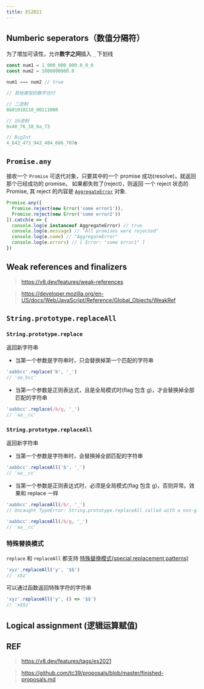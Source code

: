 ```yaml
---
title: ES2021
---
```


## Numberic seperators（数值分隔符）

为了增加可读性，允许**数字之间**插入 `_` 下划线

```js
const num1 = 1_000_000_000.0_0_0
const num2 = 1000000000.0

num1 === num2 // true

// 其他类型的数字也行

// 二进制
0b01010110_00111000

// 16进制
0x40_76_38_6a_73

// BigInt
4_642_473_943_484_686_707n
```

## `Promise.any`

接收一个 `Promise` 可迭代对象，只要其中的一个 promise 成功(resolve)，就返回那个已经成功的 promise。
如果都失败了(reject)，则返回 一个 reject 状态的 Promise, 其 reject 的内容是 [`AggregateError`](https://developer.mozilla.org/en-US/docs/Web/JavaScript/Reference/Global_Objects/AggregateError) 对象.

```js
Promise.any([
  Promise.reject(new Error('some error1')),
  Promise.reject(new Error('some error2'))
]).catch(e => {
  console.log(e instanceof AggregateError) // true
  console.log(e.message) // "All promises were rejected"
  console.log(e.name) // "AggregateError"
  console.log(e.errors) // [ Error: "some error1" ]
})
```

## Weak references and finalizers

> https://v8.dev/features/weak-references

> https://developer.mozilla.org/en-US/docs/Web/JavaScript/Reference/Global_Objects/WeakRef

## `String.prototype.replaceAll`

### `String.prototype.replace`

返回新字符串

- 当第一个参数是字符串时，只会替换掉第一个匹配的字符串

```js
'aabbcc'.replace('b', '_')
// 'aa_bcc'
```

- 当第一个参数是正则表达式，且是全局模式时(flag 包含 g)，才会替换掉全部匹配的字符串

```js
'aabbcc'.replace(/b/g, '_')
// 'aa__cc'
```

### `String.prototype.replaceAll`

返回新字符串

- 当第一个参数是字符串时，会替换掉全部匹配的字符串

```js
'aabbcc'.replaceAll('b', '_')
// 'aa__cc'
```

- 当第一个参数是正则表达式时，必须是全局模式(flag 包含 g)，否则异常。效果和 replace 一样

```js
'aabbcc'.replaceAll(/b/, '_')
// Uncaught TypeError: String.prototype.replaceAll called with a non-global RegExp argument

'aabbcc'.replaceAll(/b/g, '_')
// 'aa__cc'
```

### 特殊替换模式

`replace` 和 `replaceAll` 都支持 [特殊替换模式(special replacement patterns)](https://developer.mozilla.org/en-US/docs/Web/JavaScript/Reference/Global_Objects/String/replace#specifying_a_string_as_a_parameter)

```js
'xyz'.replaceAll('y', '$$')
// 'x$z'
```

可以通过函数返回特殊字符的字符串

```js
'xyz'.replaceAll('y', () => '$$')
// 'x$$z'
```

## Logical assignment (逻辑运算赋值)

## REF

> https://v8.dev/features/tags/es2021

> https://github.com/tc39/proposals/blob/master/finished-proposals.md

